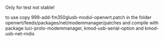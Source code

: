 Only for test not stable!

to use copy 999-add-fm350glusb-modul-openwrt.patch in the folder openwrt/feeds/packages/net/modemmanager/patches and compile with package luci-proto-modemmanager, kmod-usb-serial-option and kmod-usb-net-rndis
